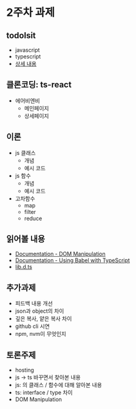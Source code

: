 # 2주차 과제

## todolsit

- javascript
- typescript
- [상세 내용](./todo-list/README.md)

## 클론코딩: ts-react

- 에어비엔비
  - 메인페이지
  - 상세페이지

## 이론

- js 클래스
  - 개념
  - 예시 코드
- js 함수
  - 개념
  - 예시 코드
- 고차함수
  - map
  - filter
  - reduce

## 읽어볼 내용

- [Documentation - DOM Manipulation](https://www.typescriptlang.org/ko/docs/handbook/dom-manipulation.html)
- [Documentation - Using Babel with TypeScript](https://www.typescriptlang.org/ko/docs/handbook/babel-with-typescript.html)
- [lib.d.ts](https://radlohead.gitbook.io/typescript-deep-dive/type-system/lib.d.ts)

## 추가과제

- 피드백 내용 개선
- json과 object의 차이
- 깊은 복사, 얕은 복사 차이
- github cli 시연
- npm, nvm이 무엇인지

## 토론주제

- hosting
- js -> ts 바꾸면서 찾아본 내용
- js: 의 클래스 / 함수에 대해 알아본 내용
- ts: interface / type 차이
- DOM Manipulation
